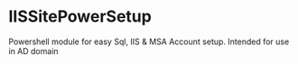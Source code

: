 # IISSitePowerSetup
Powershell module for easy Sql, IIS &amp; MSA Account setup. Intended for use in AD domain
